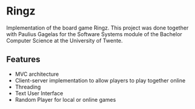 # Ringz
Implementation of the board game Ringz. This project was done together with Paulius Gagelas for the Software Systems module of the Bachelor Computer Science at the University of Twente.

## Features
- MVC architecture
- Client-server implementation to allow players to play together online
- Threading
- Text User Interface 
- Random Player for local or online games



